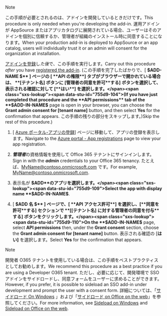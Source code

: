 
> [!NOTE]
> <span data-ttu-id="755d9-101">この手順が必要とされるのは、アドインを開発しているときだけです。</span><span class="sxs-lookup"><span data-stu-id="755d9-101">This procedure is only needed when you're developing the add-in.</span></span> <span data-ttu-id="755d9-102">運用アドインが AppSource またはアプリカタログに展開されている場合、ユーザーはそのアドインを個別に信頼するか、管理者が組織のインストール時に同意することになります。</span><span class="sxs-lookup"><span data-stu-id="755d9-102">When your production add-in is deployed to AppSource or an app catalog, users will individually trust it or an admin will consent for the organization at installation.</span></span>

<span data-ttu-id="755d9-103">[アドインを登録](../develop/register-sso-add-in-aad-v2.md)し*た後*で、この手順を実行します。</span><span class="sxs-lookup"><span data-stu-id="755d9-103">Carry out this procedure *after* you have [registered the add-in](../develop/register-sso-add-in-aad-v2.md).</span></span> <span data-ttu-id="755d9-104">(この手順を完了したばかりで、[ **$ADD-NAME $** ] ページの [ **API の権限**] タブがブラウザーで開かれている場合は、 **[テナント名] ボタンに [管理者の同意を許可**する] ボタンを選択して、表示される確認に対して [**はい**] を選択します。</span><span class="sxs-lookup"><span data-stu-id="755d9-104">(If you have just completed that procedure and the **API permissions** tab of the **$ADD-IN-NAME$** page is open in your browser, you can choose the **Grant admin consent for [tenant name]** button, and then select **Yes** for the confirmation that appears.</span></span> <span data-ttu-id="755d9-105">この手順の残りの部分をスキップします。)</span><span class="sxs-lookup"><span data-stu-id="755d9-105">Skip the rest of this procedure.)</span></span>

1. <span data-ttu-id="755d9-106">[ [Azure ポータル-アプリの登録](https://go.microsoft.com/fwlink/?linkid=2083908)] ページに移動して、アプリの登録を表示します。</span><span class="sxs-lookup"><span data-stu-id="755d9-106">Navigate to the [Azure portal - App registrations](https://go.microsoft.com/fwlink/?linkid=2083908) page to view your app registration.</span></span>

1. <span data-ttu-id="755d9-107">***管理者***の資格情報を使用して Office 365 テナントにサインインします。</span><span class="sxs-lookup"><span data-stu-id="755d9-107">Sign in with the ***admin*** credentials to your Office 365 tenancy.</span></span> <span data-ttu-id="755d9-108">たとえば、MyName@contoso.onmicrosoft.com です。</span><span class="sxs-lookup"><span data-stu-id="755d9-108">For example, MyName@contoso.onmicrosoft.com.</span></span>

1. <span data-ttu-id="755d9-109">表示名が **$ADD**のアプリを選択します。</span><span class="sxs-lookup"><span data-stu-id="755d9-109">Select the app with display name **$ADD-IN-NAME$**.</span></span>

1. <span data-ttu-id="755d9-110">[ **$ADD 名 $** ] ページで、[ **API アクセス許可**] を選択し、[**同意を許可**する] セクションで **[[テナント名] に対する管理者の同意を付与**する] ボタンをクリックします。</span><span class="sxs-lookup"><span data-stu-id="755d9-110">On the **$ADD-IN-NAME$** page, select **API permissions** then, under the **Grant consent** section, choose the **Grant admin consent for [tenant name]** button.</span></span> <span data-ttu-id="755d9-111">表示される確認の [**はい]** を選択します。</span><span class="sxs-lookup"><span data-stu-id="755d9-111">Select **Yes** for the confirmation that appears.</span></span>

> [!NOTE]
> <span data-ttu-id="755d9-112">開発者 O365 テナントを使用している場合は、この手順をベストプラクティスとしてお勧めします。</span><span class="sxs-lookup"><span data-stu-id="755d9-112">We recommend this procedure as a best practice if you are using a Developer O365 tenant.</span></span> <span data-ttu-id="755d9-113">ただし、必要に応じて、開発環境で SSO アドインをサイドロードし、同意フォームをユーザーに求めることができます。</span><span class="sxs-lookup"><span data-stu-id="755d9-113">However, if you prefer, it is possible to sideload an SSO add-in under development and prompt the user with a consent form.</span></span> <span data-ttu-id="755d9-114">詳細については、「[サイドロード On Windows](../testing/create-a-network-shared-folder-catalog-for-task-pane-and-content-add-ins.md) 」および「[サイドロード on Office on the web](../testing/sideload-office-add-ins-for-testing.md)」を参照してください。</span><span class="sxs-lookup"><span data-stu-id="755d9-114">For more information, see [Sideload on Windows](../testing/create-a-network-shared-folder-catalog-for-task-pane-and-content-add-ins.md) and [Sideload on Office on the web](../testing/sideload-office-add-ins-for-testing.md).</span></span>
